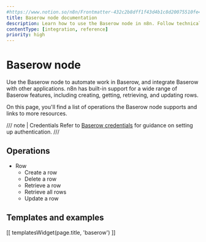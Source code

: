 ```yaml
---
#https://www.notion.so/n8n/Frontmatter-432c2b8dff1f43d4b1c8d20075510fe4
title: Baserow node documentation
description: Learn how to use the Baserow node in n8n. Follow technical documentation to integrate Baserow node into your workflows.
contentType: [integration, reference]
priority: high
---
```


# Baserow node

Use the Baserow node to automate work in Baserow, and integrate Baserow with other applications. n8n has built-in support for a wide range of Baserow features, including creating, getting, retrieving, and updating rows.

On this page, you'll find a list of operations the Baserow node supports and links to more resources.

/// note | Credentials
Refer to [Baserow credentials](/integrations/builtin/credentials/baserow.md) for guidance on setting up authentication. 
///

## Operations

* Row
    * Create a row
    * Delete a row
    * Retrieve a row
    * Retrieve all rows
    * Update a row

## Templates and examples

<!-- see https://www.notion.so/n8n/Pull-in-templates-for-the-integrations-pages-37c716837b804d30a33b47475f6e3780 -->
[[ templatesWidget(page.title, 'baserow') ]]

